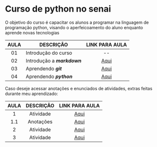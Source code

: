 # Curso de python no senai

O objetivo do curso é capacitar os alunos a programar na linguagem de programação python, visando o aperfeicoamento do aluno enquanto aprende novas tecnologias

| AULA | DESCRIÇÃO | LINK PARA AULA|
|:-:|-|:-:|
|01| Introdução do curso| -- |
|02| Introdução a ***markdown***| [Aqui](./documents/notes_markdown.md) |
|03| Aprendendo ***git***| [Aqui](./documents/notes_git.md)
|04| Aprendendo ***python***| [Aqui](./documents/python_notes/principal_notes.md) |

Caso deseje acessar anotações e enunciados de atividades, extras feitas durante meu aprendizado:

| AULA | DESCRIÇÃO | LINK PARA AULA|
|:-:|:-:|:-:|
|1| Atividade |[ Aqui](./class/second_activity/ex001/objective.md)|
|1.1| Anotações |[ Aqui ](./class/second_activity/ex001/notes.md)|
|2| Atividade |[ Aqui](./class/second_activity/ex002/objective.md)|
|3| Atividade |[ Aqui](./class/second_activity/ex003/objective.md)|